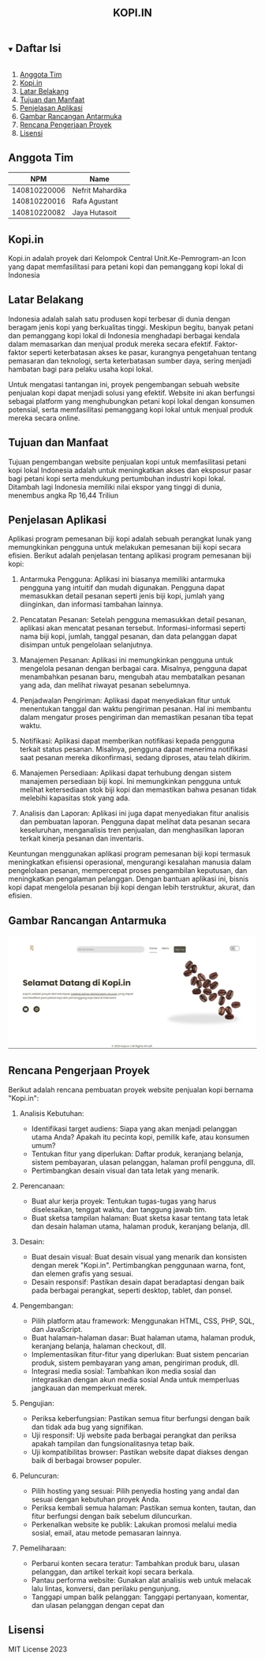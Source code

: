<p align="center">
  <h2 align="center">
    KOPI.IN
  </h2>
</p>

<!-- Daftar Isi -->
<details open="open">
  <summary><h2 style="display: inline-block">Daftar Isi</h2></summary>
  <ol>
    <li><a href="#anggota-tim">Anggota Tim</a></li>
    <li><a href="#Kopi.in">Kopi.in</a></li>
    <li><a href="#latar-belakang">Latar Belakang</a></li>
    <li><a href="#tujuan-dan-manfaat">Tujuan dan Manfaat</a></li>
    <li><a href="#penjelasan-aplikasi">Penjelasan Aplikasi</a></li>
    <li><a href="#gambar-rancangan-antarmuka">Gambar Rancangan Antarmuka</a></li>
    <li><a href="#rencana-pengerjaan-proyek">Rencana Pengerjaan Proyek</a></li>
    <li><a href="#lisensi">Lisensi</a></li>
  </ol>
</details>

<!-- Anggota Tim -->
## Anggota Tim
| NPM           | Name        |
| ------------- |-------------|
| 140810220006  | Nefrit Mahardika      |
| 140810220016  | Rafa Agustant         |
| 140810220082  | Jaya Hutasoit         |

## Kopi.in

Kopi.in adalah proyek dari Kelompok Central Unit.Ke-Pemrogram-an Icon yang dapat memfasilitasi para petani kopi dan pemanggang kopi lokal di Indonesia


<!-- Latar Belakang -->
## Latar Belakang

Indonesia adalah salah satu produsen kopi terbesar di dunia dengan beragam jenis kopi yang berkualitas tinggi. Meskipun begitu, banyak petani dan pemanggang kopi lokal di Indonesia menghadapi berbagai kendala dalam memasarkan dan menjual produk mereka secara efektif. Faktor-faktor seperti keterbatasan akses ke pasar, kurangnya pengetahuan tentang pemasaran dan teknologi, serta keterbatasan sumber daya, sering menjadi hambatan bagi para pelaku usaha kopi lokal.

Untuk mengatasi tantangan ini, proyek pengembangan sebuah website penjualan kopi dapat menjadi solusi yang efektif. Website ini akan berfungsi sebagai platform yang menghubungkan petani kopi lokal dengan konsumen potensial, serta memfasilitasi pemanggang kopi lokal untuk menjual produk mereka secara online.


<!-- Tujuan dan Manfaat -->
## Tujuan dan Manfaat

Tujuan pengembangan website penjualan kopi untuk memfasilitasi petani kopi lokal Indonesia adalah untuk meningkatkan akses dan eksposur pasar bagi petani kopi serta mendukung pertumbuhan industri kopi lokal. Ditambah lagi Indonesia memiliki nilai ekspor yang tinggi di dunia, menembus angka Rp 16,44 Triliun

<!-- Penjelasan Aplikasi -->
## Penjelasan Aplikasi

Aplikasi program pemesanan biji kopi adalah sebuah perangkat lunak yang memungkinkan pengguna untuk melakukan pemesanan biji kopi secara efisien. Berikut adalah penjelasan tentang aplikasi program pemesanan biji kopi:

1. Antarmuka Pengguna: Aplikasi ini biasanya memiliki antarmuka pengguna yang intuitif dan mudah digunakan. Pengguna dapat memasukkan detail pesanan seperti jenis biji kopi, jumlah yang diinginkan, dan informasi tambahan lainnya.

2. Pencatatan Pesanan: Setelah pengguna memasukkan detail pesanan, aplikasi akan mencatat pesanan tersebut. Informasi-informasi seperti nama biji kopi, jumlah, tanggal pesanan, dan data pelanggan dapat disimpan untuk pengelolaan selanjutnya.

3. Manajemen Pesanan: Aplikasi ini memungkinkan pengguna untuk mengelola pesanan dengan berbagai cara. Misalnya, pengguna dapat menambahkan pesanan baru, mengubah atau membatalkan pesanan yang ada, dan melihat riwayat pesanan sebelumnya.

4. Penjadwalan Pengiriman: Aplikasi dapat menyediakan fitur untuk menentukan tanggal dan waktu pengiriman pesanan. Hal ini membantu dalam mengatur proses pengiriman dan memastikan pesanan tiba tepat waktu.

5. Notifikasi: Aplikasi dapat memberikan notifikasi kepada pengguna terkait status pesanan. Misalnya, pengguna dapat menerima notifikasi saat pesanan mereka dikonfirmasi, sedang diproses, atau telah dikirim.

6. Manajemen Persediaan: Aplikasi dapat terhubung dengan sistem manajemen persediaan biji kopi. Ini memungkinkan pengguna untuk melihat ketersediaan stok biji kopi dan memastikan bahwa pesanan tidak melebihi kapasitas stok yang ada.

7. Analisis dan Laporan: Aplikasi ini juga dapat menyediakan fitur analisis dan pembuatan laporan. Pengguna dapat melihat data pesanan secara keseluruhan, menganalisis tren penjualan, dan menghasilkan laporan terkait kinerja pesanan dan inventaris.

Keuntungan menggunakan aplikasi program pemesanan biji kopi termasuk meningkatkan efisiensi operasional, mengurangi kesalahan manusia dalam pengelolaan pesanan, mempercepat proses pengambilan keputusan, dan meningkatkan pengalaman pelanggan. Dengan bantuan aplikasi ini, bisnis kopi dapat mengelola pesanan biji kopi dengan lebih terstruktur, akurat, dan efisien.
<!-- Gambar Rancangan Antarmuka -->
## Gambar Rancangan Antarmuka

![image](https://github.com/nefritmahardika/kopiin/blob/main/image.png?raw=true)

<!-- Rencana Pengerjaan Proyek -->
## Rencana Pengerjaan Proyek

Berikut adalah rencana pembuatan proyek website penjualan kopi bernama "Kopi.in":

1. Analisis Kebutuhan:
   - Identifikasi target audiens: Siapa yang akan menjadi pelanggan utama Anda? Apakah itu pecinta kopi, pemilik kafe, atau konsumen umum?
   - Tentukan fitur yang diperlukan: Daftar produk, keranjang belanja, sistem pembayaran, ulasan pelanggan, halaman profil pengguna, dll.
   - Pertimbangkan desain visual dan tata letak yang menarik.

2. Perencanaan:
   - Buat alur kerja proyek: Tentukan tugas-tugas yang harus diselesaikan, tenggat waktu, dan tanggung jawab tim.
   - Buat sketsa tampilan halaman: Buat sketsa kasar tentang tata letak dan desain halaman utama, halaman produk, keranjang belanja, dll.

3. Desain:
   - Buat desain visual: Buat desain visual yang menarik dan konsisten dengan merek "Kopi.in". Pertimbangkan penggunaan warna, font, dan elemen grafis yang sesuai.
   - Desain responsif: Pastikan desain dapat beradaptasi dengan baik pada berbagai perangkat, seperti desktop, tablet, dan ponsel.

4. Pengembangan:
   - Pilih platform atau framework: Menggunakan HTML, CSS, PHP, SQL, dan JavaScript.
   - Buat halaman-halaman dasar: Buat halaman utama, halaman produk, keranjang belanja, halaman checkout, dll.
   - Implementasikan fitur-fitur yang diperlukan: Buat sistem pencarian produk, sistem pembayaran yang aman, pengiriman produk, dll.
   - Integrasi media sosial: Tambahkan ikon media sosial dan integrasikan dengan akun media sosial Anda untuk memperluas jangkauan dan memperkuat merek.

5. Pengujian:
   - Periksa keberfungsian: Pastikan semua fitur berfungsi dengan baik dan tidak ada bug yang signifikan.
   - Uji responsif: Uji website pada berbagai perangkat dan periksa apakah tampilan dan fungsionalitasnya tetap baik.
   - Uji kompatibilitas browser: Pastikan website dapat diakses dengan baik di berbagai browser populer.

6. Peluncuran:
   - Pilih hosting yang sesuai: Pilih penyedia hosting yang andal dan sesuai dengan kebutuhan proyek Anda.
   - Periksa kembali semua halaman: Pastikan semua konten, tautan, dan fitur berfungsi dengan baik sebelum diluncurkan.
   - Perkenalkan website ke publik: Lakukan promosi melalui media sosial, email, atau metode pemasaran lainnya.

7. Pemeliharaan:
   - Perbarui konten secara teratur: Tambahkan produk baru, ulasan pelanggan, dan artikel terkait kopi secara berkala.
   - Pantau performa website: Gunakan alat analisis web untuk melacak lalu lintas, konversi, dan perilaku pengunjung.
   - Tanggapi umpan balik pelanggan: Tanggapi pertanyaan, komentar, dan ulasan pelanggan dengan cepat dan

<!-- Lisensi -->
## Lisensi

MIT License 2023
